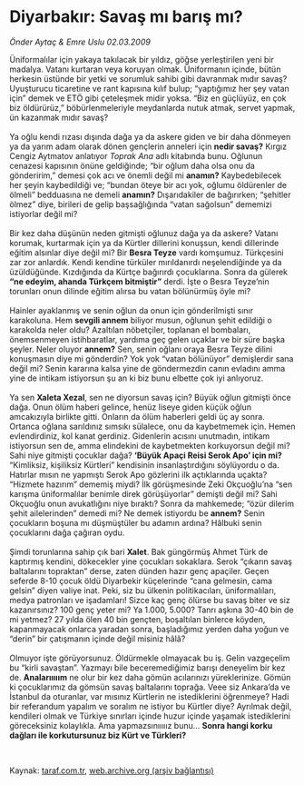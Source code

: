 # Diyarbakır: Savaş mı barış mı?

*Önder Aytaç & Emre Uslu 02.03.2009*

<div class="taraf_structure_2col_1zq">
<div class="margen_n">



 <p>Üniformalılar için yakaya takılacak bir yıldız, göğse yerleştirilen yeni bir madalya. Vatanı kurtaran veya koruyan olmak. Üniformanın içinde, bütün herkesin üstünde bir yetki ve sorumluk sahibi gibi davranmak mıdır savaş? Uyuşturucu ticaretine ve rant kapısına kılıf bulup; “yaptığımız her şey vatan için” demek ve ETÖ gibi çeteleşmek midir yoksa. “Biz en güçlüyüz, en çok biz öldürürüz,” böbürlenmeleriyle meydanlarda nutuk atmak, servet yapmak, ün kazanmak mıdır savaş? <br/><br/>Ya oğlu kendi rızası dışında dağa ya da askere giden ve bir daha dönmeyen ya da yarım adam olarak dönen gençlerin anneleri için <b>nedir savaş?</b> Kırgız Cengiz Aytmatov anlatıyor <i>Toprak Ana</i> adlı kitabında bunu. Oğlunun cenazesi kapısının önüne geldiğinde; “bir oğlum daha olsa onu da gönderirim,” demesi çok acı ve önemli değil mi <b>anamın?</b> Kaybedebilecek her şeyin kaybedildiği ve; “bundan öteye bir acı yok, oğlumu öldürenler de ölmeli” bedduasına ne demeli <b>anamın?</b> Dışarıdakiler de bağırırken; “şehitler ölmez” diye, birileri de gelip başsağlığında “vatan sağolsun” dememizi istiyorlar değil mi? <br/><br/>Bir kez daha düşünün neden gitmişti oğlunuz dağa ya da askere? Vatanı korumak, kurtarmak için ya da Kürtler dillerini konuşsun, kendi dillerinde eğitim alsınlar diye değil mi? Bir <b>Besra Teyze</b> vardı komşumuz. Türkçesini zar zor anlardık. Kendi kendine türküler mırıldanırdı neşelendiğinde ya da üzüldüğünde. Kızdığında da Kürtçe bağırırdı çocuklarına. Sonra da gülerek<b> “ne edeyim, ahanda Türkçem bitmiştir”</b> derdi. İşte o Besra Teyze’nin torunları onun dilinde eğitim alırsa bu vatan bölünürmüş öyle mi? <br/><br/>Hainler ayaklanmış ve senin oğlun da onun için gönderilmişti sınır karakoluna. Hem <b>sevgili annem</b> biliyor musun, oğlunun şehit edildiği o karakolda neler oldu? Azaltılan nöbetçiler, toplanan el bombaları, önemsenmeyen istihbaratlar, yardıma geç gelen uçaklar ve bir süre başka şeyler. Neler oluyor <b>annem?</b> Sen, senin oğlanı oraya Besra Teyze dilini konuşmasın diye mi gönderdin? Yok yok “vatan bölünüyor” demişlerdir sana değil mi? Senin kararına kalsa yine de göndermezdin canın evladını amma yine de intikam istiyorsun şu an ki biz bunu elbette çok iyi anlıyoruz. <br/><br/>Ya sen <b>Xaleta Xezal</b>, sen ne diyorsun savaş için? Büyük oğlun gitmişti önce dağa. Onun ölüm haberi gelince, henüz liseye giden küçük oğlun amcakızıyla birlikte gitti. Onların da ölüm haberleri geldi üç ay sonra. Ortanca oğlana sarıldınız sımsıkı sülalece, onu da kaybetmemek için. Hemen evlendirdiniz, kol kanat gerdiniz. Gidenlerin acısını unutmadın, intikam istiyorsun sen de, amma elindekini de kaybetmekten korkuyorsun değil mi? Sahi niye gitmişti çocuklar dağa? <b>‘Büyük Apaçi Reisi Serok Apo’ için mi?</b> “Kimliksiz, kişiliksiz Kürtleri” kendisinin insanlaştırdığını söylüyordu o da. Hatırlar mısın ne yapmıştı Serok Apo gözlerini ilk açtıklarında uçakta? “Hizmete hazırım” dememiş miydi? İlk görüşmesinde Zeki Okçuoğlu’na “sen karışma üniformalılar benimle direk görüşüyorlar” demişti değil mi? Sahi Okçuoğlu onun avukatlığını niye bıraktı? Sonra da mahkemede; “özür dilerim şehit ailelerinden” demedi mi? Ne demek istiyordu be <b>annem?</b> Senin çocukların boşuna mı düşmüştüler bu adamın ardına? Hâlbuki senin çocuklarını dağa çağıran oydu. <br/><br/>Şimdi torunlarına sahip çık bari <b>Xalet</b>. Bak güngörmüş Ahmet Türk de kaptırmış kendini, dökecekler yine çocukları sokaklara. Serok “çıkarın savaş baltalarını topraktan” derse, zaten dünden hazır genç apaçiler. Geçen seferde 8-10 çocuk öldü Diyarbekir küçelerinde “cana gelmesin, cama gelsin” diyen valiye inat. Peki, siz bu ülkenin politikacıları, üniformalıları, medya patronları ve işadamları! Sizce kaç genç ölürse bu savaş biter ve siz kazanırsınız? 100 genç yeter mi? Ya 1.000, 5.000? Tanrı aşkına 30-40 bin de mi yetmez? 27 yılda ölen 40 bin gençten, boşaltılan binlerce köyden, kapanmayacak onlarca yaradan sonra, başladığımız yerden daha yoğun ve “derin” bir çatışmanın içinde değil misiniz hâlâ? <br/><br/>Olmuyor işte görüyorsunuz. Öldürmekle olmayacak bu iş. Gelin vazgeçelim bu “kirli savaştan”. Yazmayı bile beceremediğimiz barışı deneyelim bir kez de. <b>Analarııııım</b> ne olur bir kez daha gömün acılarınızı yüreklerinize. Gömün ki çocuklarımız da gömsün savaş baltalarını toprağa. Veee siz Ankara’da ve İstanbul da oturanlar, var mısınız Kürtlerin ne istediklerini öğrenmeye? Hadi bir referandum yapalım ve soralım ne istiyor bu Kürtler diye? Ayrılmak değil, kendileri olmak ve Türkiye sınırları içinde huzur içinde yaşamak istediklerini göreceksiniz kolaylıkla. Ama yapmazsınııııız bunu... <b>Sonra hangi korku dağları ile korkutursunuz biz Kürt ve Türkleri?</b></p>

<br/>


<div id="taraf_not">
</div>

</div>


</div>

Kaynak: [taraf.com.tr](http://www.taraf.com.tr:80/makale/4279.htm), [web.archive.org (arşiv bağlantısı)](http://web.archive.org/web/20090509171034/http://www.taraf.com.tr:80/makale/4279.htm)
